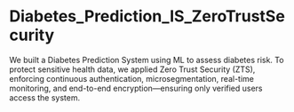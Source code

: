 # Diabetes_Prediction_IS_ZeroTrustSecurity
We built a Diabetes Prediction System using ML to assess diabetes risk. To protect sensitive health data, we applied Zero Trust Security (ZTS), enforcing continuous authentication, microsegmentation, real-time monitoring, and end-to-end encryption—ensuring only verified users access the system.
